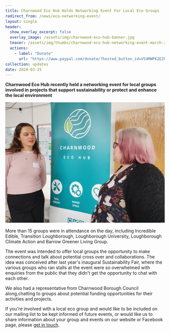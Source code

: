 ```yaml
---
title: Charnwood Eco Hub Holds Networking Event For Local Eco Groups
redirect_from: /news/eco-networking-event/
layout: single
header:
  show_overlay_excerpt: false
  overlay_image: /assets/img/charnwood-eco-hub-banner.jpg
  teaser: /assets/img/thumbs/charnwood-eco-hub-networking-event-march-2024-small.jpg
  actions:
    - label: "Donate"
      url: "https://www.paypal.com/donate/?hosted_button_id=V54MWPK2EZGPY"
collection: updates
date: 2024-03-25
---
```


**Charnwood Eco Hub recently held a networking event for local groups involved in projects that support sustainability or protect and enhance the local environment**

![Charnwood Eco Hub networking event](/assets/img/charnwood-eco-hub-networking-event-march-2024-small.jpg)

More than 15 groups were in attendance on the day, including  Incredible Edible, Transition Loughborough, Loughborough University, Loughborough Climate Action and Barrow Greener Living Group.

The event was intended to offer local groups the opportunity to make connections and talk about potential cross over and collaborations. The idea was conceived after last year's inaugural Sustainability Fair, where the various groups who ran stalls at the event were so overwhelmed with enquiries from the public that they didn't get the opportunity to chat with each other.

We also had a representative from Charnwood Borough Council along,chatting to groups about potential funding opportunities for their activities and projects.

If you're involved with a local eco group and would like to be included on our mailing list to be kept informed of future events, or would like us to share information about your group and events on our website or Facebook page, please [get in touch](/contact).

